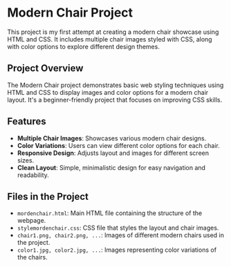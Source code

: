 # Modern Chair Project

This project is my first attempt at creating a modern chair showcase using HTML and CSS. It includes multiple chair images styled with CSS, along with color options to explore different design themes.

## Project Overview

The Modern Chair project demonstrates basic web styling techniques using HTML and CSS to display images and color options for a modern chair layout. It's a beginner-friendly project that focuses on improving CSS skills.

## Features

- **Multiple Chair Images**: Showcases various modern chair designs.
- **Color Variations**: Users can view different color options for each chair.
- **Responsive Design**: Adjusts layout and images for different screen sizes.
- **Clean Layout**: Simple, minimalistic design for easy navigation and readability.

## Files in the Project

- `mordenchair.html`: Main HTML file containing the structure of the webpage.
- `stylemordenchair.css`: CSS file that styles the layout and chair images.
- `chair1.png, chair2.png, ...`: Images of different modern chairs used in the project.
- `color1.jpg, color2.jpg, ...`: Images representing color variations of the chairs.


